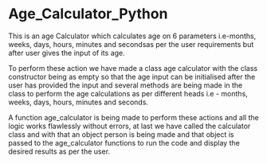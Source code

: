 <h1>Age_Calculator_Python</h1>
This is an age Calculator which calculates age on 6 parameters i.e-months, weeks, days, hours, minutes and secondsas per the user requirements but after user gives the input of its age.

To perform these action we have made a class age calculator with the class constructor being as empty so that the age input can be initialised after the user has provided the input and several methods are being made in the class to perform the age calculations as per different heads i.e - months, weeks, days, hours, minutes and seconds.

A function age_calculator is being made to perform these actions and all the logic works flawlessly without errors, at last we have called the calculator class and with that an object person is being made and that object is passed to the age_calculator functions to run the code and display the desired results as per the user.
